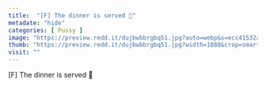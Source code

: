 ```yaml
---
title:  "[F] The dinner is served 👅"
metadate: "hide"
categories: [ Pussy ]
image: "https://preview.redd.it/dujbwbbrgbq51.jpg?auto=webp&s=ecc41532acbe7b014bce26dcd2582cc75f06c4be"
thumb: "https://preview.redd.it/dujbwbbrgbq51.jpg?width=1080&crop=smart&auto=webp&s=96368cbe0a73c5dcdd44d0060fb3f4bb6ab84c6c"
visit: ""
---
```

[F] The dinner is served 👅
